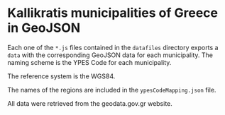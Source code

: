 # Kallikratis municipalities of Greece in GeoJSON

Each one of the `*.js` files contained in the `datafiles` directory exports a `data` with the corresponding GeoJSON data for each municipality. The naming scheme is the YPES Code for each municipality.

The reference system is the WGS84.

The names of the regions are included in the `ypesCodeMapping.json` file.

All data were retrieved from the geodata.gov.gr website.